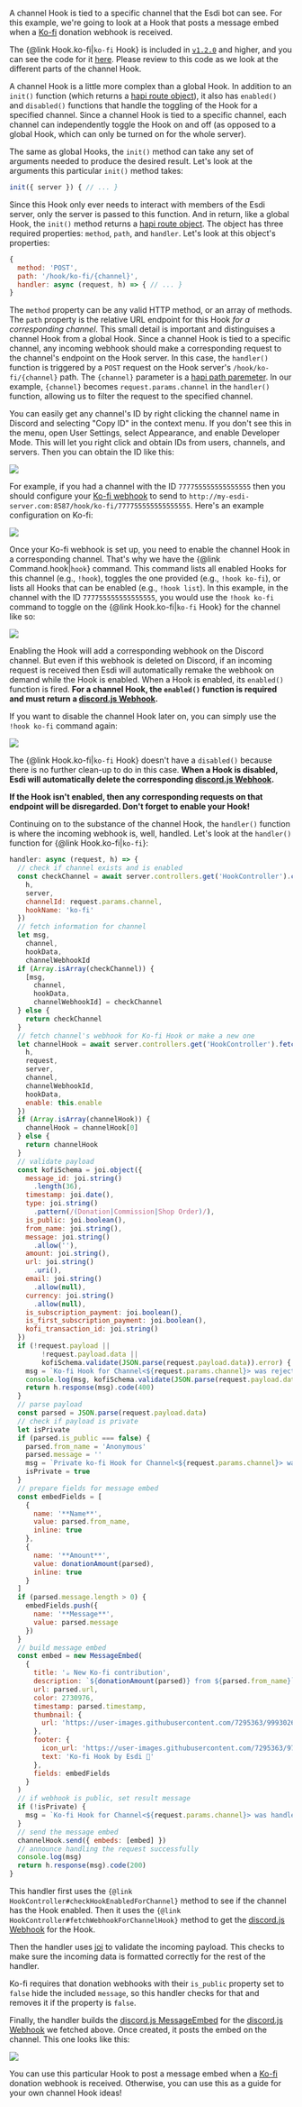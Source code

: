 A channel Hook is tied to a specific channel that the Esdi bot can see. For this example, we're going to look at a Hook that posts a message embed when a [Ko-fi](https://ko-fi.com/) donation webhook is received.

The {@link Hook.ko-fi|`ko-fi` Hook} is included in [`v1.2.0`](https://github.com/azigler/esdi/releases/tag/v1.2.0) and higher, and you can see the code for it [here](hooks_ko-fi.js.html). Please review to this code as we look at the different parts of the channel Hook.

A channel Hook is a little more complex than a global Hook. In addition to an `init()` function (which returns a [hapi route object](https://hapi.dev/tutorials/routing/)), it also has `enabled()` and `disabled()` functions that handle the toggling of the Hook for a specified channel. Since a channel Hook is tied to a specific channel, each channel can independently toggle the Hook on and off (as opposed to a global Hook, which can only be turned on for the whole server).

The same as global Hooks, the `init()` method can take any set of arguments needed to produce the desired result. Let's look at the arguments this particular `init()` method takes:

```js
init({ server }) { // ... }
```

Since this Hook only ever needs to interact with members of the Esdi server, only the server is passed to this function. And in return, like a global Hook, the `init()` method returns a [hapi route object](https://hapi.dev/tutorials/routing/). The object has three required properties: `method`, `path`, and `handler`. Let's look at this object's properties:

```js
{
  method: 'POST',
  path: '/hook/ko-fi/{channel}',
  handler: async (request, h) => { // ... }
}
```

The `method` property can be any valid HTTP method, or an array of methods. The `path` property is the relative URL endpoint for this Hook *for a corresponding channel*. This small detail is important and distinguises a channel Hook from a global Hook. Since a channel Hook is tied to a specific channel, any incoming webhook should make a corresponding request to the channel's endpoint on the Hook server. In this case, the `handler()` function is triggered by a `POST` request on the Hook server's `/hook/ko-fi/{channel}` path. The `{channel}` parameter is a [hapi path paremeter](https://hapi.dev/api/?v=20.0.3#path-parameters). In our example, `{channel}` becomes `request.params.channel` in the `handler()` function, allowing us to filter the request to the specified channel.

You can easily get any channel's ID by right clicking the channel name in Discord and selecting "Copy ID" in the context menu. If you don't see this in the menu, open User Settings, select Appearance, and enable Developer Mode. This will let you right click and obtain IDs from users, channels, and servers. Then you can obtain the ID like this:

![](https://user-images.githubusercontent.com/7295363/101292269-41fa3880-37c3-11eb-8bc4-0687b7ebfedc.png)

For example, if you had a channel with the ID `777755555555555555` then you should configure your [Ko-fi webhook](https://ko-fi.com/manage/webhooks) to send to `http://my-esdi-server.com:8587/hook/ko-fi/777755555555555555`. Here's an example configuration on Ko-fi:

![](https://user-images.githubusercontent.com/7295363/101292221-019aba80-37c3-11eb-956c-addb5c26f7ca.png)

Once your Ko-fi webhook is set up, you need to enable the channel Hook in a corresponding channel. That's why we have the {@link Command.hook|`hook`} command. This command lists all enabled Hooks for this channel (e.g., `!hook`), toggles the one provided (e.g., `!hook ko-fi`), or lists all Hooks that can be enabled (e.g., `!hook list`). In this example, in the channel with the ID `777755555555555555`, you would use the `!hook ko-fi` command to toggle on the {@link Hook.ko-fi|`ko-fi` Hook} for the channel like so:

![](https://user-images.githubusercontent.com/7295363/101294770-8a6b2380-37ce-11eb-90d8-f6e478eca80b.png)

Enabling the Hook will add a corresponding webhook on the Discord channel. But even if this webhook is deleted on Discord, if an incoming request is received then Esdi will automatically remake the webhook on demand while the Hook is enabled. When a Hook is enabled, its `enabled()` function is fired. **For a channel Hook, the `enabled()` function is required and must return a [discord.js Webhook](https://discord.js.org/#/docs/main/stable/class/Webhook).**

If you want to disable the channel Hook later on, you can simply use the `!hook ko-fi` command again: 

![](https://user-images.githubusercontent.com/7295363/101294774-8c34e700-37ce-11eb-9bfb-d1a9c0fdf2a3.png)

The {@link Hook.ko-fi|`ko-fi` Hook} doesn't have a `disabled()` because there is no further clean-up to do in this case. **When a Hook is disabled, Esdi will automatically delete the corresponding [discord.js Webhook](https://discord.js.org/#/docs/main/stable/class/Webhook).**

**If the Hook isn't enabled, then any corresponding requests on that endpoint will be disregarded. Don't forget to enable your Hook!**

Continuing on to the substance of the channel Hook, the `handler()` function is where the incoming webhook is, well, handled. Let's look at the `handler()` function for {@link Hook.ko-fi|`ko-fi`}:

```js
handler: async (request, h) => {
  // check if channel exists and is enabled
  const checkChannel = await server.controllers.get('HookController').checkHookEnabledForChannel({
    h,
    server,
    channelId: request.params.channel,
    hookName: 'ko-fi'
  })
  // fetch information for channel
  let msg,
    channel,
    hookData,
    channelWebhookId
  if (Array.isArray(checkChannel)) {
    [msg,
      channel,
      hookData,
      channelWebhookId] = checkChannel
  } else {
    return checkChannel
  }
  // fetch channel's webhook for Ko-fi Hook or make a new one
  let channelHook = await server.controllers.get('HookController').fetchWebhookForChannelHook({
    h,
    request,
    server,
    channel,
    channelWebhookId,
    hookData,
    enable: this.enable
  })
  if (Array.isArray(channelHook)) {
    channelHook = channelHook[0]
  } else {
    return channelHook
  }
  // validate payload
  const kofiSchema = joi.object({
    message_id: joi.string()
      .length(36),
    timestamp: joi.date(),
    type: joi.string()
      .pattern(/(Donation|Commission|Shop Order)/),
    is_public: joi.boolean(),
    from_name: joi.string(),
    message: joi.string()
      .allow(''),
    amount: joi.string(),
    url: joi.string()
      .uri(),
    email: joi.string()
      .allow(null),
    currency: joi.string()
      .allow(null),
    is_subscription_payment: joi.boolean(),
    is_first_subscription_payment: joi.boolean(),
    kofi_transaction_id: joi.string()
  })
  if (!request.payload ||
        !request.payload.data ||
        kofiSchema.validate(JSON.parse(request.payload.data)).error) {
    msg = `Ko-fi Hook for Channel<${request.params.channel}> was rejected due to invalid payload`
    console.log(msg, kofiSchema.validate(JSON.parse(request.payload.data)))
    return h.response(msg).code(400)
  }
  // parse payload
  const parsed = JSON.parse(request.payload.data)
  // check if payload is private
  let isPrivate
  if (parsed.is_public === false) {
    parsed.from_name = 'Anonymous'
    parsed.message = ''
    msg = `Private ko-fi Hook for Channel<${request.params.channel}> was handled`
    isPrivate = true
  }
  // prepare fields for message embed
  const embedFields = [
    {
      name: '**Name**',
      value: parsed.from_name,
      inline: true
    },
    {
      name: '**Amount**',
      value: donationAmount(parsed),
      inline: true
    }
  ]
  if (parsed.message.length > 0) {
    embedFields.push({
      name: '**Message**',
      value: parsed.message
    })
  }
  // build message embed
  const embed = new MessageEmbed(
    {
      title: '☕ New Ko-fi contribution',
      description: `${donationAmount(parsed)} from ${parsed.from_name}`,
      url: parsed.url,
      color: 2730976,
      timestamp: parsed.timestamp,
      thumbnail: {
        url: 'https://user-images.githubusercontent.com/7295363/99930265-49bad700-2d05-11eb-9057-1a013c45ee2c.png'
      },
      footer: {
        icon_url: 'https://user-images.githubusercontent.com/7295363/97830418-bf410380-1c81-11eb-95cc-1b7b15d8d7eb.jpg',
        text: 'Ko-fi Hook by Esdi 🤍'
      },
      fields: embedFields
    }
  )
  // if webhook is public, set result message
  if (!isPrivate) {
    msg = `Ko-fi Hook for Channel<${request.params.channel}> was handled`
  }
  // send the message embed
  channelHook.send({ embeds: [embed] })
  // announce handling the request successfully
  console.log(msg)
  return h.response(msg).code(200)
}
```

This handler first uses the `{@link HookController#checkHookEnabledForChannel}` method to see if the channel has the Hook enabled. Then it uses the `{@link HookController#fetchWebhookForChannelHook}` method to get the [discord.js Webhook](https://discord.js.org/#/docs/main/stable/class/Webhook) for the Hook.

Then the handler uses [joi](https://www.npmjs.com/package/joi) to validate the incoming payload. This checks to make sure the incoming data is formatted correctly for the rest of the handler.

Ko-fi requires that donation webhooks with their `is_public` property set to `false` hide the included `message`, so this handler checks for that and removes it if the property is `false`.

Finally, the handler builds the [discord.js MessageEmbed](https://discord.js.org/#/docs/main/stable/class/MessageEmbed) for the [discord.js Webhook](https://discord.js.org/#/docs/main/stable/class/Webhook) we fetched above. Once created, it posts the embed on the channel. This one looks like this:

![](https://user-images.githubusercontent.com/7295363/101294768-863f0600-37ce-11eb-8ee2-1410531f6db7.png)

You can use this particular Hook to post a message embed when a [Ko-fi](https://ko-fi.com/) donation webhook is received. Otherwise, you can use this as a guide for your own channel Hook ideas!